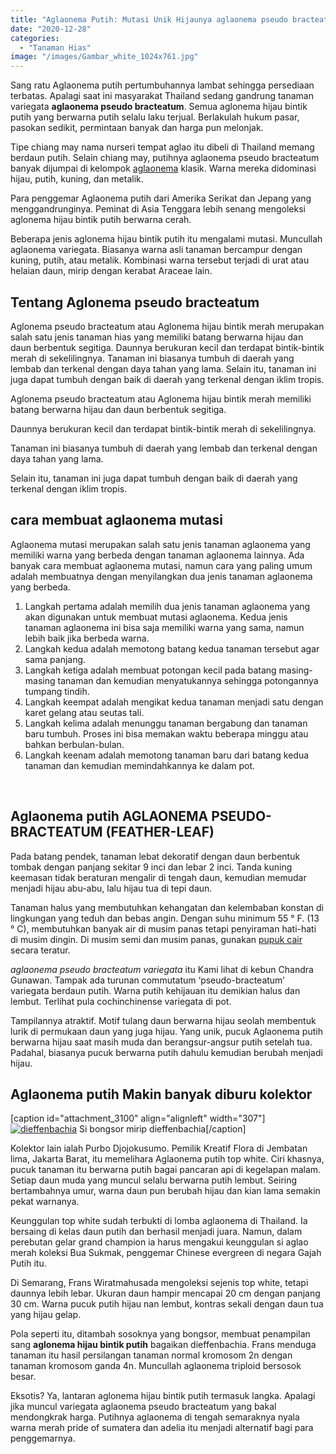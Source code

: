 ```yaml
---
title: "Aglaonema Putih: Mutasi Unik Hijaunya aglaonema pseudo bracteatum"
date: "2020-12-28"
categories: 
  - "Tanaman Hias"
image: "/images/Gambar_white_1024x761.jpg"
---
```


Sang ratu Aglaonema putih pertumbuhannya lambat sehingga persediaan terbatas. Apalagi saat ini masyarakat Thailand sedang gandrung tanaman variegata **aglaonema pseudo bracteatum**. Semua aglonema hijau bintik putih yang berwarna putih selalu laku terjual. Berlakulah hukum pasar, pasokan sedikit, permintaan banyak dan harga pun melonjak.

Tipe chiang may nama nurseri tempat aglao itu dibeli di Thailand memang berdaun putih. Selain chiang may, putihnya aglaonema pseudo bracteatum banyak dijumpai di kelompok [aglaonema](http://localhost/mitra/topik/aglaonema "aglaonema") klasik. Warna mereka didominasi hijau, putih, kuning, dan metalik.

Para penggemar Aglaonema putih dari Amerika Serikat dan Jepang yang menggandrunginya. Peminat di Asia Tenggara lebih senang mengoleksi aglonema hijau bintik putih berwarna cerah.

Beberapa jenis aglonema hijau bintik putih itu mengalami mutasi. Muncullah aglaonema variegata. Biasanya warna asli tanaman bercampur dengan kuning, putih, atau metalik. Kombinasi warna tersebut terjadi di urat atau helaian daun, mirip dengan kerabat Araceae lain.

## Tentang Aglonema pseudo bracteatum

Aglonema pseudo bracteatum atau Aglonema hijau bintik merah merupakan salah satu jenis tanaman hias yang memiliki batang berwarna hijau dan daun berbentuk segitiga. Daunnya berukuran kecil dan terdapat bintik-bintik merah di sekelilingnya. Tanaman ini biasanya tumbuh di daerah yang lembab dan terkenal dengan daya tahan yang lama. Selain itu, tanaman ini juga dapat tumbuh dengan baik di daerah yang terkenal dengan iklim tropis.

Aglonema pseudo bracteatum atau Aglonema hijau bintik merah memiliki batang berwarna hijau dan daun berbentuk segitiga.

Daunnya berukuran kecil dan terdapat bintik-bintik merah di sekelilingnya.

Tanaman ini biasanya tumbuh di daerah yang lembab dan terkenal dengan daya tahan yang lama.

Selain itu, tanaman ini juga dapat tumbuh dengan baik di daerah yang terkenal dengan iklim tropis.

## cara membuat aglaonema mutasi

Aglaonema mutasi merupakan salah satu jenis tanaman aglaonema yang memiliki warna yang berbeda dengan tanaman aglaonema lainnya. Ada banyak cara membuat aglaonema mutasi, namun cara yang paling umum adalah membuatnya dengan menyilangkan dua jenis tanaman aglaonema yang berbeda.

1. Langkah pertama adalah memilih dua jenis tanaman aglaonema yang akan digunakan untuk membuat mutasi aglaonema. Kedua jenis tanaman aglaonema ini bisa saja memiliki warna yang sama, namun lebih baik jika berbeda warna.
2. Langkah kedua adalah memotong batang kedua tanaman tersebut agar sama panjang.
3. Langkah ketiga adalah membuat potongan kecil pada batang masing-masing tanaman dan kemudian menyatukannya sehingga potongannya tumpang tindih.
4. Langkah keempat adalah mengikat kedua tanaman menjadi satu dengan karet gelang atau seutas tali.
5. Langkah kelima adalah menunggu tanaman bergabung dan tanaman baru tumbuh. Proses ini bisa memakan waktu beberapa minggu atau bahkan berbulan-bulan.
6. Langkah keenam adalah memotong tanaman baru dari batang kedua tanaman dan kemudian memindahkannya ke dalam pot.

 

## Aglaonema putih AGLAONEMA PSEUDO-BRACTEATUM (FEATHER-LEAF)

Pada batang pendek, tanaman lebat dekoratif dengan daun berbentuk tombak dengan panjang sekitar 9 inci dan lebar 2 inci. Tanda kuning keemasan tidak beraturan mengalir di tengah daun, kemudian memudar menjadi hijau abu-abu, lalu hijau tua di tepi daun.

Tanaman halus yang membutuhkan kehangatan dan kelembaban konstan di lingkungan yang teduh dan bebas angin. Dengan suhu minimum 55 ° F. (13 ° C), membutuhkan banyak air di musim panas tetapi penyiraman hati-hati di musim dingin. Di musim semi dan musim panas, gunakan [pupuk cair](http://localhost/mitra/pupuk-organik-cair-jamur-tiram.html) secara teratur.

_aglaonema pseudo bracteatum variegata_ itu Kami lihat di kebun Chandra Gunawan. Tampak ada turunan commutatum ‘pseudo-bracteatum’ variegata berdaun putih. Warna putih kehijauan itu demikian halus dan lembut. Terlihat pula cochinchinense variegata di pot.

Tampilannya atraktif. Motif tulang daun berwarna hijau seolah membentuk lurik di permukaan daun yang juga hijau. Yang unik, pucuk Aglaonema putih berwarna hijau saat masih muda dan berangsur-angsur putih setelah tua. Padahal, biasanya pucuk berwarna putih dahulu kemudian berubah menjadi hijau.

## Aglaonema putih Makin banyak diburu kolektor

\[caption id="attachment\_3100" align="alignleft" width="307"\][![dieffenbachia](/images/Gambar_white1_1004x768.jpg)](http://localhost/mitra/wp-content/uploads/2020/12/Gambar_white1_1004x768.jpg) Si bongsor mirip dieffenbachia\[/caption\]

Kolektor lain ialah Purbo Djojokusumo. Pemilik Kreatif Flora di Jembatan lima, Jakarta Barat, itu memelihara Aglaonema putih top white. Ciri khasnya, pucuk tanaman itu berwarna putih bagai pancaran api di kegelapan malam. Setiap daun muda yang muncul selalu berwarna putih lembut. Seiring bertambahnya umur, warna daun pun berubah hijau dan kian lama semakin pekat warnanya.

Keunggulan top white sudah terbukti di lomba aglaonema di Thailand. Ia bersaing di kelas daun putih dan berhasil menjadi juara. Namun, dalam perebutan gelar grand champion ia harus mengakui keunggulan si aglao merah koleksi Bua Sukmak, penggemar Chinese evergreen di negara Gajah Putih itu.

Di Semarang, Frans Wiratmahusada mengoleksi sejenis top white, tetapi daunnya lebih lebar. Ukuran daun hampir mencapai 20 cm dengan panjang 30 cm. Warna pucuk putih hijau nan lembut, kontras sekali dengan daun tua yang hijau gelap.

Pola seperti itu, ditambah sosoknya yang bongsor, membuat penampilan sang **aglonema hijau bintik putih** bagaikan dieffenbachia. Frans menduga tanaman itu hasil persilangan tanaman normal kromosom 2n dengan tanaman kromosom ganda 4n. Muncullah aglaonema triploid bersosok besar.

Eksotis? Ya, lantaran aglonema hijau bintik putih termasuk langka. Apalagi jika muncul variegata aglaonema pseudo bracteatum yang bakal mendongkrak harga. Putihnya aglaonema di tengah semaraknya nyala warna merah pride of sumatera dan adelia itu menjadi alternatif bagi para penggemarnya.
